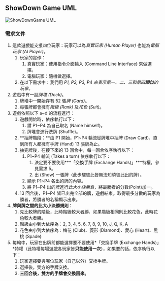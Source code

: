 ## ShowDown Game UML

![ShowDownGame UML](https://user-images.githubusercontent.com/20982158/210848665-671f31be-7694-4a8d-9192-824b6c20ba70.png)

### 需求文件

1. 這款遊戲能支援四位玩家：玩家可以為*真實玩家 (Human Player)* 也能為*電腦玩家 (AI Player)*。
    1. 玩家的實作：
        1. 真實玩家：使用指令介面輸入 (Command Line Interface) 來做選擇。
        2. 電腦玩家：隨機做選擇。
    2. 在以下需求中：我們用 *P1, P2, P3, P4 來表示第一、二、三和第四**順位**的玩家。*
2. 遊戲中有一副*牌堆 (Deck)*。
    1. 牌堆中一開始存有 52 張*牌 (Card)*。
    2. 每張牌都會擁有*階級 (Rank)* 及*花色 (Suit)*。
3. 遊戲依照以下 a~d 的流程進行：
    1. 遊戲開始時，依序執行以下：
        1. 請 P1~P4 為自己取名 (Name himself)。
        2. 牌堆會進行洗牌 (Shuffle)。
    2. **抽牌階段：**由 P1 開始，P1~P4 輪流從牌堆中抽牌 (Draw Card)，直到所有人都擁有手牌 (Hand) 13 張牌為止。
    3. 抽完牌後，在接下來的 13 回合中，每一回合依序執行以下：
        1. P1~P4 輪流 (Takes a turn) 依序執行以下：
            1. 決定要不要使用***「交換手牌 (Exchange Hands)」***特權，參見需求 5。
            2. 出 (Show) 一張牌（此步驟彼此皆無法知曉彼此出的牌）。
        2. 顯示 P1~P4 各出的牌的內容。
        3. 將 P1~P4 出的牌進行*比大小決勝負*，將最勝者的分數(Point)加一。
    4. 13 回合後，P1~P4 皆已出完全部的牌，遊戲結束。取得最多分數的玩家為勝者，將勝者的名稱顯示出來。
4. **牌與牌之間的比大小決勝規則**：
    1. 先比較牌的階級，此時階級較大者勝，如果階級相同則比較花色，此時花色較大者勝。
    2. 階級由小到大依序為：2, 3, 4, 5, 6, 7, 8, 9, 10, J, Q, K, A
    3. 花色由小到大依序為：梅花 (Club)、菱形 (Diamond)、愛心 (Heart)、黑桃 (Spade)
5. 每輪中，玩家在出牌前都能選擇要不要使用*「交換手牌 (Exchange Hands)」*特權（此特權每場遊戲各玩家皆**只能使用一次**），如果要的話，依序執行以下：
    1. 玩家選擇要與哪位玩家（自己以外）交換手牌。
    2. 選擇後，雙方的手牌交換。
    3. **三回合後，雙方的手牌會交換回來。**
